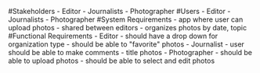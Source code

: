 #Stakeholders
	- Editor
	- Journalists
	- Photographer
#Users
	- Editor
	- Journalists
	- Photographer
#System Requirements
	- app where user can upload photos
	- shared between editors
	- organizes photos by date, topic
#Functional Requirements
	- Editor
		- should have a drop down for organization type
		- should be able to "favorite" photos
	- Journalist
		- user should be able to make comments
		- title photos
	- Photographer
		- should be able to upload photos
		- should be able to select and edit photos

